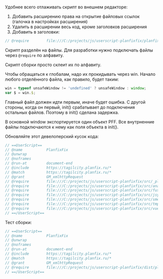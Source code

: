 Удобнее всего отлаживать скрипт во внешнем редакторе:

1. Добавить расширению права на открытие файловых ссылок (галочка в настройках расширения)
2. Удалить в расширении весь код, кроме заголовков расширения
3. Добавить в заголовки:
``` js
// @require        file:///C:/projects/js/userscript-planfixfix/planfixfix.user.js
```

Скрипт разделён на файлы. Для разработки нужно подключать файлы через `@require` по алфавиту.

Скрипт сборки просто склеит их по алфавиту.

Чтобы обращаться к глобалам, надо их прокидывать через win.
Начало любого отделённого файла, как правило, будет таким:
``` js
win = typeof unsafeWindow != 'undefined' ? unsafeWindow : window;
var $ = win.$;
```

Главный файл должен идти первым, иначе будет ошибка.
С другой стороны, когда он первый, init() срабатывает до подключения остальных файлов.
Поэтому в init() сделана задержка.

В основной window экспортируется один объект PFF.
Все внутрненние файлы подключаются к нему как поля объекта в init().

Обновляйте этот девелоперский кусок кода:
``` js
// ==UserScript==
// @name           PlanfixFix
// @unwrap
// @noframes
// @run-at         document-end
// @include        https://tagilcity.planfix.ru/*
// @match          https://tagilcity.planfix.ru/*
// @grant          GM_xmlhttpRequest
// @require        file:///C:/projects/js/userscript-planfixfix/src/_planfixfix.js
// @require        file:///C:/projects/js/userscript-planfixfix/src/analitics.js
// @require        file:///C:/projects/js/userscript-planfixfix/src/fuse.basic.min.js
// @require        file:///C:/projects/js/userscript-planfixfix/src/jsyaml.js
// @require        file:///C:/projects/js/userscript-planfixfix/src/smeta.js
// @require        file:///C:/projects/js/userscript-planfixfix/src/tmpls.js
// @require        file:///C:/projects/js/userscript-planfixfix/src/vue.runtime.min.js
// ==/UserScript==
```

Тест сборки:
``` js
// ==UserScript==
// @name           PlanfixFix
// @unwrap
// @noframes
// @run-at         document-end
// @include        https://tagilcity.planfix.ru/*
// @match          https://tagilcity.planfix.ru/*
// @grant          GM_xmlhttpRequest
// @require        file:///C:/projects/js/userscript-planfixfix/dist/planfixfix.user.js
// ==/UserScript==
```